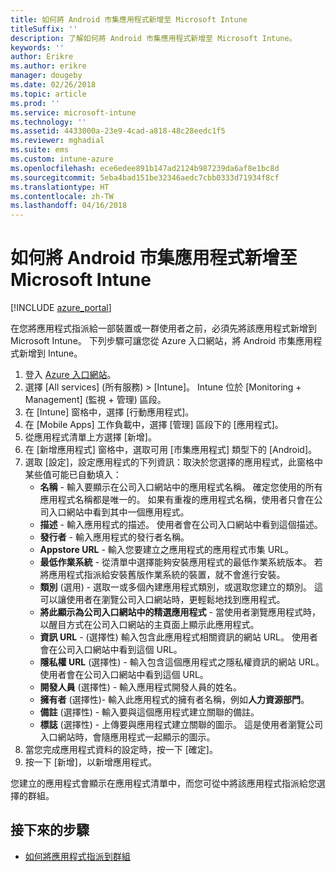```yaml
---
title: 如何將 Android 市集應用程式新增至 Microsoft Intune
titleSuffix: ''
description: 了解如何將 Android 市集應用程式新增至 Microsoft Intune。
keywords: ''
author: Erikre
ms.author: erikre
manager: dougeby
ms.date: 02/26/2018
ms.topic: article
ms.prod: ''
ms.service: microsoft-intune
ms.technology: ''
ms.assetid: 4433000a-23e9-4cad-a818-48c28eedc1f5
ms.reviewer: mghadial
ms.suite: ems
ms.custom: intune-azure
ms.openlocfilehash: ece6edee891b147ad2124b987239da6af8e1bc8d
ms.sourcegitcommit: 5eba4bad151be32346aedc7cbb0333d71934f8cf
ms.translationtype: HT
ms.contentlocale: zh-TW
ms.lasthandoff: 04/16/2018
---
```

# <a name="how-to-add-android-store-apps-to-microsoft-intune"></a>如何將 Android 市集應用程式新增至 Microsoft Intune

[!INCLUDE [azure_portal](./includes/azure_portal.md)]

在您將應用程式指派給一部裝置或一群使用者之前，必須先將該應用程式新增到 Microsoft Intune。 下列步驟可讓您從 Azure 入口網站，將 Android 市集應用程式新增到 Intune。

1. 登入 [Azure 入口網站](https://portal.azure.com)。
2. 選擇 [All services] (所有服務) > [Intune]。 Intune 位於 [Monitoring + Management] (監視 + 管理) 區段。
3. 在 [Intune] 窗格中，選擇 [行動應用程式]。
4. 在 [Mobile Apps] 工作負載中，選擇 [管理] 區段下的 [應用程式]。
5. 從應用程式清單上方選擇 [新增]。
6. 在 [新增應用程式] 窗格中，選取可用 [市集應用程式] 類型下的 [Android]。
7. 選取 [設定]，設定應用程式的下列資訊：取決於您選擇的應用程式，此窗格中某些值可能已自動填入：
    - **名稱** - 輸入要顯示在公司入口網站中的應用程式名稱。 確定您使用的所有應用程式名稱都是唯一的。 如果有重複的應用程式名稱，使用者只會在公司入口網站中看到其中一個應用程式。
    - **描述** - 輸入應用程式的描述。 使用者會在公司入口網站中看到這個描述。
    - **發行者** - 輸入應用程式的發行者名稱。
    - **Appstore URL** - 輸入您要建立之應用程式的應用程式市集 URL。
    - **最低作業系統** - 從清單中選擇能夠安裝應用程式的最低作業系統版本。 若將應用程式指派給安裝舊版作業系統的裝置，就不會進行安裝。
    - **類別** (選用) - 選取一或多個內建應用程式類別，或選取您建立的類別。 這可以讓使用者在瀏覽公司入口網站時，更輕鬆地找到應用程式。
    - **將此顯示為公司入口網站中的精選應用程式** - 當使用者瀏覽應用程式時，以醒目方式在公司入口網站的主頁面上顯示此應用程式。
    - **資訊 URL** - (選擇性) 輸入包含此應用程式相關資訊的網站 URL。 使用者會在公司入口網站中看到這個 URL。
    - **隱私權 URL** (選擇性) - 輸入包含這個應用程式之隱私權資訊的網站 URL。 使用者會在公司入口網站中看到這個 URL。
    - **開發人員** (選擇性) - 輸入應用程式開發人員的姓名。
    - **擁有者** (選擇性)- 輸入此應用程式的擁有者名稱，例如**人力資源部門**。
    - **備註** (選擇性) - 輸入要與這個應用程式建立關聯的備註。
    - **標誌** (選擇性) - 上傳要與應用程式建立關聯的圖示。 這是使用者瀏覽公司入口網站時，會隨應用程式一起顯示的圖示。
8. 當您完成應用程式資料的設定時，按一下 [確定]。
9. 按一下 [新增]，以新增應用程式。

您建立的應用程式會顯示在應用程式清單中，而您可從中將該應用程式指派給您選擇的群組。 

## <a name="next-steps"></a>接下來的步驟

- [如何將應用程式指派到群組](apps-deploy.md)